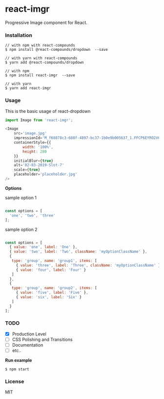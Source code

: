 # react-imgr

Progressive Image component for React.

### Installation

```
// with npm with react-compounds
$ npm install @react-compounds/dropdown  --save

// with yarn with react-compounds
$ yarn add @react-compounds/dropdown

// with npm
$ npm install react-imgr  --save

// with yarn
$ yarn add react-imgr
```

### Usage

This is the basic usage of react-dropdown

```Javascript
import Image from 'react-imgr';

<Image
    src='image.jpg'
	impressionId='M_f68878c3-688f-4897-bc37-1b0e9b005637_1.FFCP6EYRO2V6'
	containerStyle={{
		width: '100%',
		height: 280
	}}
	initialBlur={true}
	alt='02-03-2019-Slot-7'
    scale={true}
    placeholder='placeholder.jpg'
/>
```

**Options**

sample option 1

```JavaScript

const options = [
  'one', 'two', 'three'
];
```

sample option 2

```JavaScript

const options = [
  { value: 'one', label: 'One' },
  { value: 'two', label: 'Two', className: 'myOptionClassName' },
  {
   type: 'group', name: 'group1', items: [
     { value: 'three', label: 'Three', className: 'myOptionClassName' },
     { value: 'four', label: 'Four' }
   ]
  },
  {
   type: 'group', name: 'group2', items: [
     { value: 'five', label: 'Five' },
     { value: 'six', label: 'Six' }
   ]
  }
];
```

### TODO

-   [x] Production Level
-   [ ] CSS Polishing and Transitions
-   [ ] Documentation
-   [ ] etc..

**Run example**

```
$ npm start
```

### License

MIT
